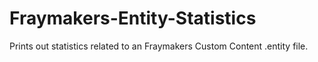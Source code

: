 # Fraymakers-Entity-Statistics
 Prints out statistics related to an Fraymakers Custom Content .entity file.
